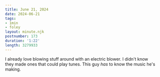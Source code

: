 ```yaml
---
title: June 21, 2024
date: 2024-06-21
tags:
- 1min
- foley
layout: minute.njk
postnumber: 173
duration: '1:22'
length: 3279933
---
```

I already love blowing stuff around with an electric blower. I didn't know they made ones that could play tunes. This guy *has* to know the music he's making. 